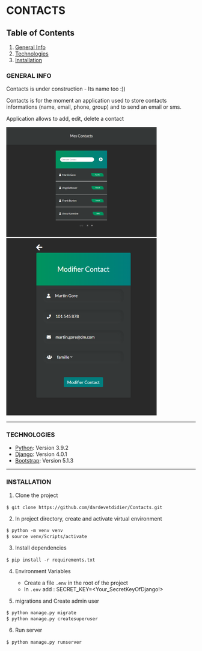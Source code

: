 # CONTACTS


## Table of Contents
1. [General Info](#general-info)
2. [Technologies](#technologies)
3. [Installation](#installation)



### GENERAL INFO

Contacts is under construction - Its name too :))

Contacts is for the moment an application used to store contacts informations (name, email, phone, group) and to send an email
or sms.

Application allows to add, edit, delete a contact

<img src="images/home.png" width="400">
<img src="images/edit_contact.png" width="400">

___

### TECHNOLOGIES

* [Python](https://www.python.org/): Version 3.9.2
* [Django](https://www.djangoproject.com/): Version 4.0.1
* [Bootstrap](https://getbootstrap.com/): Version 5.1.3


___

### INSTALLATION

1. Clone the project

`$ git clone https://github.com/dardevetdidier/Contacts.git`

2. In project directory, create and activate virtual environment
```
$ python -m venv venv
$ source venv/Scripts/activate
```
3. Install dependencies

`$ pip install -r requirements.txt`

4. Environment Variables
   * Create a file `.env` in the root of the project
   * In `.env` add : SECRET_KEY=<Your_SecretKeyOfDjango!>


5. migrations and Create admin user

```
$ python manage.py migrate
$ python manage.py createsuperuser
```

6. Run server

`$ python manage.py runserver`







